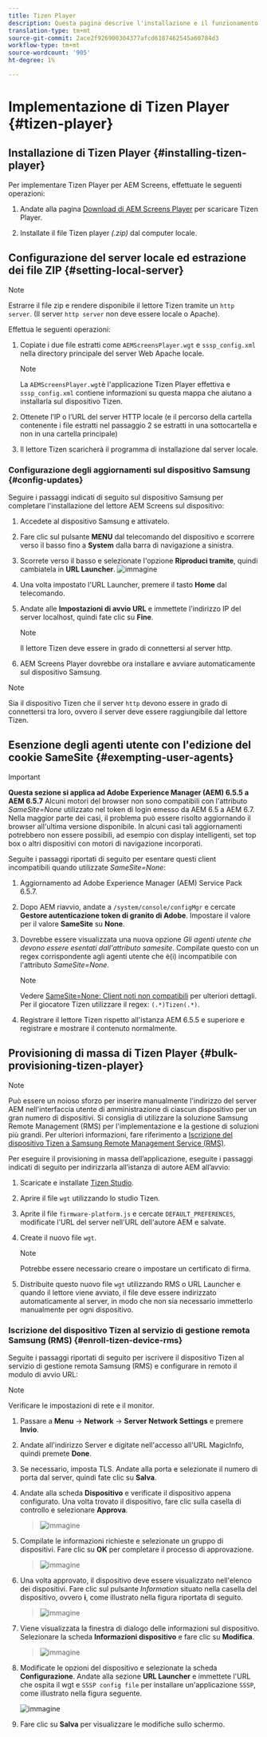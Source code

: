 ```yaml
---
title: Tizen Player
description: Questa pagina descrive l'installazione e il funzionamento di Tizen Player.
translation-type: tm+mt
source-git-commit: 2ace2f926900304377afcd6187462545a60784d3
workflow-type: tm+mt
source-wordcount: '905'
ht-degree: 1%

---
```



# Implementazione di Tizen Player {#tizen-player}

## Installazione di Tizen Player {#installing-tizen-player}

Per implementare Tizen Player per  AEM Screens, effettuate le seguenti operazioni:

1. Andate alla pagina [ Download di AEM Screens Player](https://download.macromedia.com/screens/) per scaricare Tizen Player.

1. Installate il file Tizen player *(.zip)* dal computer locale.

## Configurazione del server locale ed estrazione dei file ZIP {#setting-local-server}

>[!NOTE]
> Estrarre il file zip e rendere disponibile il lettore Tizen tramite un `http server`. (Il server `http server` non deve essere locale o Apache).

Effettua le seguenti operazioni:

1. Copiate i due file estratti come `AEMScreensPlayer.wgt` e `sssp_config.xml` nella directory principale del server Web Apache locale.

   >[!NOTE]
   >La `AEMScreensPlayer.wgt`è l&#39;applicazione Tizen Player effettiva e `sssp_config.xml` contiene informazioni su questa mappa che aiutano a installarla sul dispositivo Tizen.

1. Ottenete l’IP o l’URL del server HTTP locale (e il percorso della cartella contenente i file estratti nel passaggio 2 se estratti in una sottocartella e non in una cartella principale)

1. Il lettore Tizen scaricherà il programma di installazione dal server locale.

### Configurazione degli aggiornamenti sul dispositivo Samsung {#config-updates}

Seguire i passaggi indicati di seguito sul dispositivo Samsung per completare l&#39;installazione del lettore AEM Screens  sul dispositivo:

1. Accedete al dispositivo Samsung e attivatelo.

1. Fare clic sul pulsante **MENU** dal telecomando del dispositivo e scorrere verso il basso fino a **System** dalla barra di navigazione a sinistra.

1. Scorrete verso il basso e selezionate l&#39;opzione **Riproduci tramite**, quindi cambiatela in **URL Launcher**.
   ![immagine](/help/user-guide/assets/tizen/rms-2.png)

1. Una volta impostato l&#39;URL Launcher, premere il tasto **Home** dal telecomando.

1. Andate alle **Impostazioni di avvio URL** e immettete l&#39;indirizzo IP del server localhost, quindi fate clic su **Fine**.
   >[!NOTE]
   >Il lettore Tizen deve essere in grado di connettersi al server http.

1.  AEM Screens Player dovrebbe ora installare e avviare automaticamente sul dispositivo Samsung.

   >[!NOTE]
   >Sia il dispositivo Tizen che il server `http` devono essere in grado di connettersi tra loro, ovvero il server deve essere raggiungibile dal lettore Tizen.


## Esenzione degli agenti utente con l&#39;edizione del cookie SameSite {#exempting-user-agents}

>[!IMPORTANT]
>**Questa sezione si applica ad Adobe Experience Manager (AEM) 6.5.5 a AEM 6.5.7**
>Alcuni motori del browser non sono compatibili con l&#39;attributo *SameSite=None* utilizzato nel token di login emesso da AEM 6.5 a AEM 6.7. Nella maggior parte dei casi, il problema può essere risolto aggiornando il browser all&#39;ultima versione disponibile. In alcuni casi tali aggiornamenti potrebbero non essere possibili, ad esempio con display intelligenti, set top box o altri dispositivi con motori di navigazione incorporati.

Seguite i passaggi riportati di seguito per esentare questi client incompatibili quando utilizzate *SameSite=None*:

1. Aggiornamento ad Adobe Experience Manager (AEM) Service Pack 6.5.7.

1. Dopo AEM riavvio, andate a `/system/console/configMgr` e cercate **Gestore autenticazione token di granito di Adobe**. Impostare il valore per il valore **SameSite** su **None**.

1. Dovrebbe essere visualizzata una nuova opzione *Gli agenti utente che devono essere esentati dall&#39;attributo samesite*. Compilate questo con un regex corrispondente agli agenti utente che è(i) incompatibile con l&#39;attributo *SameSite=None*.
   >[!NOTE]
   >Vedere [SameSite=None: Client noti non compatibili](https://www.chromium.org/updates/same-site/incompatible-clients) per ulteriori dettagli. Per il giocatore Tizen utilizzare il regex: `(.*)Tizen(.*)`.

1. Registrare il lettore Tizen rispetto all&#39;istanza AEM 6.5.5 e superiore e registrare e mostrare il contenuto normalmente.

## Provisioning di massa di Tizen Player {#bulk-provisioning-tizen-player}

>[!NOTE]
>Può essere un noioso sforzo per inserire manualmente l&#39;indirizzo del server AEM nell&#39;interfaccia utente di amministrazione di ciascun dispositivo per un gran numero di dispositivi. Si consiglia di utilizzare la soluzione Samsung Remote Management (RMS) per l&#39;implementazione e la gestione di soluzioni più grandi. Per ulteriori informazioni, fare riferimento a [Iscrizione del dispositivo Tizen a Samsung Remote Management Service (RMS)](#enroll-tizen-device-rm).

Per eseguire il provisioning in massa dell’applicazione, eseguite i passaggi indicati di seguito per indirizzarla all’istanza di autore AEM all’avvio:

1. Scaricate e installate [Tizen Studio](https://developer.tizen.org/development/tizen-studio/download).
1. Aprire il file `wgt` utilizzando lo studio Tizen.
1. Aprite il file `firmware-platform.js` e cercate `DEFAULT_PREFERENCES`, modificate l&#39;URL del server nell&#39;URL dell&#39;autore AEM e salvate.
1. Create il nuovo file `wgt`.

   >[!NOTE]
   >Potrebbe essere necessario creare o impostare un certificato di firma.

1. Distribuite questo nuovo file `wgt` utilizzando RMS o URL Launcher e quando il lettore viene avviato, il file deve essere indirizzato automaticamente al server, in modo che non sia necessario immetterlo manualmente per ogni dispositivo.

### Iscrizione del dispositivo Tizen al servizio di gestione remota Samsung (RMS) {#enroll-tizen-device-rms}

Seguite i passaggi riportati di seguito per iscrivere il dispositivo Tizen al servizio di gestione remota Samsung (RMS) e configurare in remoto il modulo di avvio URL:

>[!NOTE]
>Verificare le impostazioni di rete e il monitor.

1. Passare a **Menu** -> **Network** -> **Server Network Settings** e premere **Invio**.

1. Andate all&#39;indirizzo Server e digitate nell&#39;accesso all&#39;URL MagicInfo, quindi premete **Done**.

1. Se necessario, imposta TLS. Andate alla porta e selezionate il numero di porta dal server, quindi fate clic su **Salva**.

1. Andate alla scheda **Dispositivo** e verificate il dispositivo appena configurato. Una volta trovato il dispositivo, fare clic sulla casella di controllo e selezionare **Approva**.

   >![immagine](/help/user-guide/assets/tizen/rms-3.png)

1. Compilate le informazioni richieste e selezionate un gruppo di dispositivi. Fare clic su **OK** per completare il processo di approvazione.

   >![immagine](/help/user-guide/assets/tizen/rms-7.png)

1. Una volta approvato, il dispositivo deve essere visualizzato nell&#39;elenco dei dispositivi. Fare clic sul pulsante *Information* situato nella casella del dispositivo, ovvero **i**, come illustrato nella figura riportata di seguito.

   >![immagine](/help/user-guide/assets/tizen/rms-6.png)

1. Viene visualizzata la finestra di dialogo delle informazioni sul dispositivo. Selezionare la scheda **Informazioni dispositivo** e fare clic su **Modifica**.

   >![immagine](/help/user-guide/assets/tizen/rms-5.png)

1. Modificate le opzioni del dispositivo e selezionate la scheda **Configurazione**. Andate alla sezione **URL Launcher** e immettete l&#39;URL che ospita il wgt e `SSSP config file` per installare un&#39;applicazione `SSSP`, come illustrato nella figura seguente.

   ![immagine](/help/user-guide/assets/tizen/rms-9.png)

1. Fare clic su **Salva** per visualizzare le modifiche sullo schermo.


